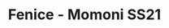 ---
layout: archive_film
permalink: en/archive/2021/short/fenice-momoni-ss2021

title: Fenice - Momoni SS21
director: Giulia Achenza
country: Italy
description: Fenice - Momoni SS21 is an ode to the cyclical, regenerative nature of life. Employing dance to unfold its narrative, the fashion film celebrates the world of symbolism through a series of sensual, yet ethereal movements and gestures.
category: short
image_folder: images/films/archive/2021/short/fenice-momoni-ss2021
is_winner: false
submission_year: 2021
lang: en
---